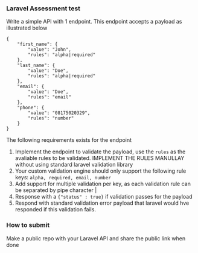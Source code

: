 ### Laravel Assessment test

Write a simple API with 1 endpoint. This endpoint accepts a payload as illustrated below

```
{
    "first_name": {
        "value": "John",
        "rules": "alpha|required"
    },
    "last_name": {
        "value": "Doe",
        "rules": "alpha|required"
    },
    "email": {
        "value": "Doe",
        "rules": "email"
    },
    "phone": {
        "value": "08175020329",
        "rules": "number"
    }
}
```

The following requirements exists for the endpoint

1. Implement the endpoint to validate the payload, use the `rules` as the avaliable rules to be validated. IMPLEMENT THE RULES MANULLAY without using standard laravel validation library
2. Your custom validation engine should only support the following rule keys: `alpha, required, email, number`
3. Add support for multiple validation per key, as each validation rule can be separated by pipe character |
4. Response with a `{"status" : true}` if validation passes for the payload
5. Respond with standard validation error payload that laravel would hve responded if this validation fails.


### How to submit
Make a public repo with your Laravel API and share the public link when done
